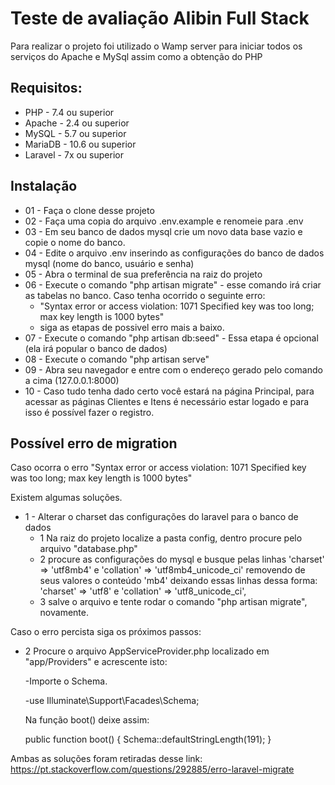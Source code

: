 # Teste de avaliação Alibin Full Stack

Para realizar o projeto foi utilizado o Wamp server para iniciar todos os serviços do Apache e MySql assim como
a obtenção do PHP

## Requisitos:
- PHP     - 7.4 ou superior
- Apache  - 2.4 ou superior
- MySQL   - 5.7 ou superior
- MariaDB - 10.6 ou superior
- Laravel - 7x ou superior

## Instalação
- 01 - Faça o clone desse projeto
- 02 - Faça uma copia do arquivo .env.example e renomeie para .env
- 03 - Em seu banco de dados mysql crie um novo data base vazio e copie o nome do banco.
- 04 - Edite o arquivo .env inserindo as configurações do banco de dados mysql (nome do banco, usuário e senha)
- 05 - Abra o terminal de sua preferência na raiz do projeto
- 06 - Execute o comando "php artisan migrate" - esse comando irá criar as tabelas no banco.
    Caso tenha ocorrido o seguinte erro: 
   - "Syntax error or access violation: 1071 Specified key was too long; max key length is 1000 bytes"
   - siga as etapas de possivel erro mais a baixo.
- 07 - Execute o comando "php artisan db:seed" - Essa etapa é opcional (ela irá popular o banco de dados)
- 08 - Execute o comando "php artisan serve"
- 09 - Abra seu navegador e entre com o endereço gerado pelo comando a cima (127.0.0.1:8000)
- 10 - Caso tudo tenha dado certo você estará na página Principal, para acessar as páginas Clientes e Itens
     é necessário estar logado e para isso é possível fazer o registro.
     
## Possível erro de migration

Caso ocorra o erro "Syntax error or access violation: 1071 Specified key was too long; max key length is 1000 bytes"

Existem algumas soluções.

- 1 - Alterar o charset das configurações do laravel para o banco de dados
    - 1 Na raiz do projeto localize a pasta config, dentro procure pelo arquivo "database.php"
    - 2 procure as configurações do mysql e busque pelas linhas 'charset' => 'utf8mb4' e 'collation' => 'utf8mb4_unicode_ci'
    removendo de seus valores o conteúdo 'mb4' deixando essas linhas dessa forma: 'charset' => 'utf8' e 'collation' => 'utf8_unicode_ci',
    - 3 salve o arquivo e tente rodar o comando "php artisan migrate", novamente.
    
Caso o erro percista siga os próximos passos:

- 2 Procure o arquivo AppServiceProvider.php localizado em "app/Providers" e acrescente isto:

    -Importe o Schema.
    
    -use Illuminate\Support\Facades\Schema;
    
    Na função boot() deixe assim:
    
    public function boot()
    {
        Schema::defaultStringLength(191);
    }
    
Ambas as soluções foram retiradas desse link: https://pt.stackoverflow.com/questions/292885/erro-laravel-migrate
